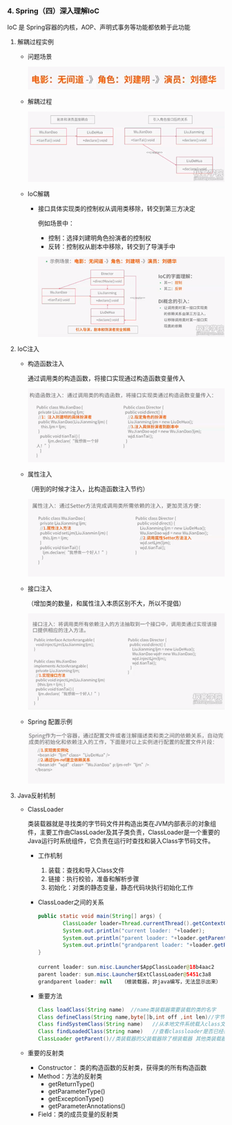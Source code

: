 ### 4. Spring（四）深入理解IoC

IoC 是 Spring容器的内核，AOP、声明式事务等功能都依赖于此功能

1. 解耦过程实例

   * 问题场景

     ![4.1](images/4.1.png)

   * 解耦过程

     ![4.2](images/4.2.png)

   * IoC解耦

     * 接口具体实现类的控制权从调用类移除，转交到第三方决定

       例如场景中：

       * 控制：选择刘建明角色扮演者的控制权
       * 反转：控制权从剧本中移除，转交到了导演手中

       ![4.3](images/4.3.png)

2. IoC注入

   * 构造函数注入

     通过调用类的构造函数，将接口实现通过构造函数变量传入

     ![4.4](images/4.4.png)

   * 属性注入

     （用到的时候才注入，比构造函数注入节约）

     ![4.5](images/4.5.png)

   * 接口注入

     （增加类的数量，和属性注入本质区别不大，所以不提倡）

     ![4.6](images/4.6.png)

   * Spring 配置示例

     ![4.7](images/4.7.png)

3. Java反射机制

   * ClassLoader

     类装载器就是寻找类的字节码文件并构造出类在JVM内部表示的对象组件，主要工作由ClassLoader及其子类负责，ClassLoader是一个重要的Java运行时系统组件，它负责在运行时查找和装入Class字节码文件。

     * 工作机制

       1. 装载：查找和导入Class文件
       2. 链接：执行校验，准备和解析步骤
       3. 初始化：对类的静态变量，静态代码块执行初始化工作

     * ClassLoader之间的关系

       ```java
       public static void main(String[] args) {
               ClassLoader loader=Thread.currentThread().getContextClassLoader();
               System.out.println("current loader: "+loader);
               System.out.println("parent loader: "+loader.getParent());
               System.out.println("grandparent loader: "+loader.getParent().getParent());
       }

       current loader: sun.misc.Launcher$AppClassLoader@18b4aac2
       parent loader: sun.misc.Launcher$ExtClassLoader@5451c3a8
       grandparent loader: null   （根装载器，非java编写，无法显示出来）

       ```

     * 重要方法

       ```java
       Class loadClass(String name)  //name类装载器需要装载的类的名字
       Class defineClass(String name,byte[]b,int off ,int len)//字节数组装换成java.lang.class 对象
       Class findSystemClass(String name)   //从本地文件系统载入class文件
       Class findLoadedClass(String name)   //查看classloader是否已经装入到某个类中
       ClassLoader getParent()//类装载器的父装载器除了根装载器 其他类装载器都有且仅有一个父装载器

       ```

   * 重要的反射类

     * Constructor： 类的构造函数的反射类，获得类的所有构造函数
     * Method：方法的反射类
       * getReturnType()
       * getParameterType()
       * getExceptionType()
       * getParameterAnnotations()
     * Field：类的成员变量的反射类

